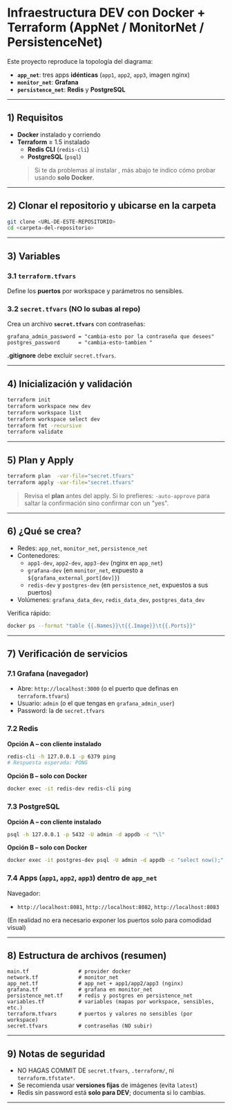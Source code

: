 # Infraestructura DEV con Docker + Terraform (AppNet / MonitorNet / PersistenceNet)

Este proyecto reproduce la topología del diagrama:  
- **`app_net`**: tres apps **idénticas** (`app1`, `app2`, `app3`, imagen nginx)  
- **`monitor_net`**: **Grafana**  
- **`persistence_net`**: **Redis** y **PostgreSQL**  
---

## 1) Requisitos

- **Docker** instalado y corriendo 
- **Terraform** ≥ 1.5 instalado
  - **Redis CLI** (`redis-cli`)  
  - **PostgreSQL** (`psql`)  
  > Si te da problemas al instalar , más abajo te indico cómo probar usando **solo Docker**.

---

## 2) Clonar el repositorio y ubicarse en la carpeta

```bash
git clone <URL-DE-ESTE-REPOSITORIO>
cd <carpeta-del-repositorio>
```

---

## 3) Variables

### 3.1 `terraform.tfvars` 
Define los **puertos** por workspace y parámetros no sensibles.
### 3.2 `secret.tfvars` (NO lo subas al repo)
Crea un archivo **`secret.tfvars`** con contraseñas:

```hcl
grafana_admin_password = "cambia-esto por la contraseña que desees"
postgres_password      = "cambia-esto-tambien "
```

**.gitignore** debe excluir `secret.tfvars`.

---

## 4) Inicialización y validación

```bash
terraform init
terraform workspace new dev
terraform workspace list
terraform workspace select dev
terraform fmt -recursive
terraform validate
```

---

## 5) Plan y Apply

  ```bash
  terraform plan  -var-file="secret.tfvars"
  terraform apply -var-file="secret.tfvars"
  ```

> Revisa el **plan** antes del apply. Si lo prefieres: `-auto-approve` para saltar la confirmación sino confirmar con un "yes".

---

## 6) ¿Qué se crea?

- Redes: `app_net`, `monitor_net`, `persistence_net`  
- Contenedores:
  - `app1-dev`, `app2-dev`, `app3-dev` (nginx en `app_net`)  
  - `grafana-dev` (en `monitor_net`, expuesto a `${grafana_external_port[dev]}`)  
  - `redis-dev` y `postgres-dev` (en `persistence_net`, expuestos a sus puertos)  
- Volúmenes: `grafana_data_dev`, `redis_data_dev`, `postgres_data_dev`

Verifica rápido:

```bash
docker ps --format "table {{.Names}}\t{{.Image}}\t{{.Ports}}"
```

---

## 7) Verificación de servicios

### 7.1 Grafana (navegador)
- Abre: `http://localhost:3000` (o el puerto que definas en `terraform.tfvars`)  
- Usuario: `admin` (o el que tengas en `grafana_admin_user`)  
- Password: la de `secret.tfvars`

### 7.2 Redis
**Opción A – con cliente instalado**
```bash
redis-cli -h 127.0.0.1 -p 6379 ping
# Respuesta esperada: PONG
```

**Opción B – solo con Docker**
```bash
docker exec -it redis-dev redis-cli ping
```

### 7.3 PostgreSQL
**Opción A – con cliente instalado**
```bash
psql -h 127.0.0.1 -p 5432 -U admin -d appdb -c "\l"
```

**Opción B – solo con Docker**
```bash
docker exec -it postgres-dev psql -U admin -d appdb -c "select now();"
```

### 7.4 Apps (`app1`, `app2`, `app3`) dentro de `app_net`

Navegador:
- `http://localhost:8081`, `http://localhost:8082`, `http://localhost:8083`

(En realidad no era necesario exponer los puertos solo para comodidad visual)


---

## 8) Estructura de archivos (resumen)

```
main.tf                # provider docker
network.tf             # monitor_net
app_net.tf             # app_net + app1/app2/app3 (nginx)
grafana.tf             # grafana en monitor_net
persistence_net.tf     # redis y postgres en persistence_net
variables.tf           # variables (mapas por workspace, sensibles, etc.)
terraform.tfvars       # puertos y valores no sensibles (por workspace)
secret.tfvars          # contraseñas (NO subir)
```

---

## 9) Notas de seguridad

- NO HAGAS COMMIT DE `secret.tfvars`, `.terraform/`, ni `terraform.tfstate*`.  
- Se recomienda usar **versiones fijas** de imágenes (evita `latest`) 
- Redis sin password está **solo para DEV**; documenta si lo cambias.

---


